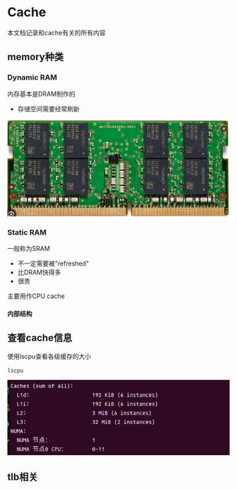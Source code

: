 # Cache

本文档记录和cache有关的所有内容



## memory种类

### Dynamic RAM

内存基本是DRAM制作的

* 存储空间需要经常刷新

![image-20241023214313329](../statics/image-20241023214313329.png)



### Static RAM

一般称为SRAM

* 不一定需要被"refreshed"
* 比DRAM快得多
* 很贵

主要用作CPU cache



#### 内部结构







## 查看cache信息

使用lscpu查看各级缓存的大小

```shell
lscpu
```

![image-20241023134715644](../statics/image-20241023134715644.png)



## tlb相关

